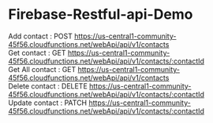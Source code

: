# Firebase-Restful-api-Demo

Add contact : POST https://us-central1-community-45f56.cloudfunctions.net/webApi/api/v1/contacts  
Get contact : GET https://us-central1-community-45f56.cloudfunctions.net/webApi/api/v1/contacts/:contactId  
Get All contact : GET https://us-central1-community-45f56.cloudfunctions.net/webApi/api/v1/contacts  
Delete contact : DELETE https://us-central1-community-45f56.cloudfunctions.net/webApi/api/v1/contacts/:contactId  
Update contact : PATCH https://us-central1-community-45f56.cloudfunctions.net/webApi/api/v1/contacts/:contactId  
